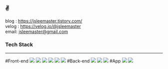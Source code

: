 ### ✌
blog : https://jsleemaster.tistory.com/
<br/>
velog : https://velog.io/@jsleemaster
<br/>
email: jsleemaster@gmail.com 

### Tech Stack
----
#Front-end
<a href="https://developer.mozilla.org/ko/docs/Web/JavaScript" rel="noreferrer noopener"><img src="https://img.shields.io/badge/Javascript-yellow?style=flat-square&logo=JavaScript&logoColor=#F7DF1E"/></a>
<a href="https://ko.reactjs.org/"><img src="https://img.shields.io/badge/React-blue?style=flat-square&logo=React&logoColor=#61DAFB"/></a>
<a href="https://vuejs.org/" ><img src="https://img.shields.io/badge/Vue-green?style=flat-square&logo=Vue.js&logoColor=#4FC08D"/></a>
<img src="https://img.shields.io/badge/HTML5-red?style=flat-square&logo=HTML5&logoColor=#E34F26"/>
<img src="https://img.shields.io/badge/CSS3-blue?style=flat-square&logo=CSS3&logoColor=#1572B6"/>
<img src="https://img.shields.io/badge/PHP-purple?style=flat-square&logo=PHP&logoColor=#777BB4"/>
#Back-end
<a href='https://nodejs.org/ko/'><img src="https://img.shields.io/badge/Node.js-green?style=flat-square&logo=Node.js&logoColor=#339933"/></a>
<a href='https://expressjs.com/ko/'><img src="https://img.shields.io/badge/Express-black?style=flat-square&logo=Express&logoColor=#000000"/></a>
<a href='https://www.mysql.com/'><img src ="https://img.shields.io/badge/Mysql-white?&style=flat-square&logo=Mysql&logoColor=#ffffff"/></a>
#App
<a href='https://flutter.dev/?gclid=Cj0KCQiAqvaNBhDLARIsAH1Pq51xoXEKjJxlPIUeQUDr1qBWHYbwcOghZI9DR1WHgZ_3p8sd3y9MEeoaAseyEALw_wcB&gclsrc=aw.ds'><img src ="https://img.shields.io/badge/Flutter-blue?&style=flat-square&logo=Flutter&logoColor=#ffffff"/></a>
<a href='https://reactnative.dev/'><img src ="https://img.shields.io/badge/ReactNative-blue?&style=flat-square&logo=React&logoColor=#ffffff"/></a>
